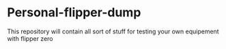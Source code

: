 # Personal-flipper-dump
This repository will contain all sort of stuff for testing your own equipement with flipper zero
